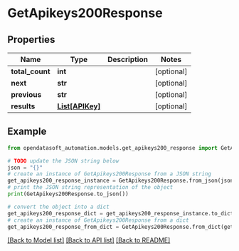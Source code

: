 # GetApikeys200Response


## Properties

Name | Type | Description | Notes
------------ | ------------- | ------------- | -------------
**total_count** | **int** |  | [optional] 
**next** | **str** |  | [optional] 
**previous** | **str** |  | [optional] 
**results** | [**List[APIKey]**](APIKey.md) |  | [optional] 

## Example

```python
from opendatasoft_automation.models.get_apikeys200_response import GetApikeys200Response

# TODO update the JSON string below
json = "{}"
# create an instance of GetApikeys200Response from a JSON string
get_apikeys200_response_instance = GetApikeys200Response.from_json(json)
# print the JSON string representation of the object
print(GetApikeys200Response.to_json())

# convert the object into a dict
get_apikeys200_response_dict = get_apikeys200_response_instance.to_dict()
# create an instance of GetApikeys200Response from a dict
get_apikeys200_response_from_dict = GetApikeys200Response.from_dict(get_apikeys200_response_dict)
```
[[Back to Model list]](../README.md#documentation-for-models) [[Back to API list]](../README.md#documentation-for-api-endpoints) [[Back to README]](../README.md)


